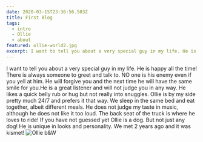 ```yaml
---
date: 2020-03-15T23:36:56.503Z
title: First Blog
tags:
  - intro
  - Ollie
  - about
featured: ollie-world2.jpg
excerpt: I want to tell you about a very special guy in my life. He is happy all the time!
---
```


I want to tell you about a very special guy in my life. He is happy all the time! There is always someone to greet and talk to. NO one is his enemy even if you yell at him. He will forgive you and the next time he will have the same smile for you.He is a great listener and will not judge you in any way. He likes a quick belly rub or hug but not really into snuggles. Ollie is by my side pretty much 24/7 and prefers it that way. We sleep in the same bed and eat together, albeit different meals. He does not judge my taste in music, although he does not like it too loud. The back seat of the truck is where he loves to ride! If you have not guessed yet Ollie is a dog. But not just any dog! He is unique in looks and personality. We met 2 years ago and it was kismet!
<img src="ollie-world2.jpg" alt="Ollie b&W"/>

[gatsby]: https://github.com/gatsbyjs/gatsby
[df]: https://daringfireball.net/colophon/
[vscode]: https://code.visualstudio.com/
[hyper]: https://hyper.is/
[media-temple]: https://mediatemple.net
[remark]: https://www.npmjs.com/package/remark
[gatsby-plugin-catch-links]: https://www.npmjs.com/package/gatsby-plugin-catch-links
[gatsby-plugin-styled-components]: https://www.npmjs.com/package/gatsby-plugin-styled-components
[gatsby-source-filesystem]: https://www.npmjs.com/package/gatsby-source-filesystem
[gatsby-transformer-remark]: https://www.npmjs.com/package/gatsby-transformer-remark
[gatsby-remark-copy-linked-files]: https://www.npmjs.com/package/gatsby-remark-copy-linked-files
[gatsby-remark-prismjs]: https://www.npmjs.com/package/gatsby-remark-prismjs
[gatsby-remark-smartypants]: https://www.npmjs.com/package/gatsby-remark-smartypants
[gatsby-plugin-react-helmet]: https://www.npmjs.com/package/gatsby-plugin-react-helmet
[gatsby-plugin-offline]: https://www.npmjs.com/package/gatsby-plugin-offline
[styled-components]: https://www.styled-components.com/
[google-fonts]: https://fonts.google.com/
[webfontloader]: https://github.com/typekit/webfontloader
